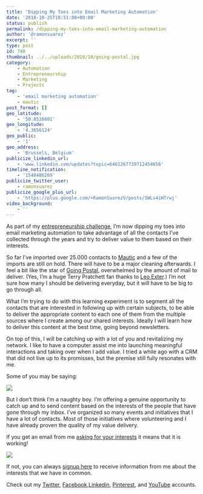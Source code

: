 ```yaml
---
title: 'Dipping My Toes into Email Marketing Automation'
date: '2018-10-25T18:51:08+00:00'
status: publish
permalink: /dipping-my-toes-into-email-marketing-automation
author: '@ramonsuarez'
excerpt: ''
type: post
id: 740
thumbnail: ../../uploads/2018/10/going-postal.jpg
category:
    - Automation
    - Entrepreneurship
    - Marketing
    - Projects
tag:
    - 'email marketing automation'
    - mautic
post_format: []
geo_latitude:
    - '50.8526601'
geo_longitude:
    - '4.3656124'
geo_public:
    - '1'
geo_address:
    - 'Brussels, Belgium'
publicize_linkedin_url:
    - 'www.linkedin.com/updates?topic=6461267739712454656'
timeline_notification:
    - '1540486269'
publicize_twitter_user:
    - ramonsuarez
publicize_google_plus_url:
    - 'https://plus.google.com/+RamonSuarezV/posts/SWLs4iHTrwj'
video_background:
    - ''
---
```

As part of my [entrepreneurship challenge](http://ramonsuarez.com/launching-at-least-one-project-every-month-my-entrepreneurship-learning-challenge/), I’m now dipping my toes into email marketing automation to take advantage of all the contacts I’ve collected through the years and try to deliver value to them based on their interests.

So far I’ve imported over 25.000 contacts to [Mautic](https://mautic.com/) and a few of the imports are still on hold. There will have to be a major cleaning afterwards. I feel a bit like the star of [Going Postal](https://www.amazon.com/gp/product/0062334972/ref=as_li_qf_asin_il_tl?ie=UTF8&tag=coworkhandbo-20&creative=9325&linkCode=as2&creativeASIN=0062334972&linkId=da8d1b0d6fca591bbba29c46bc84b930), overwhelmed by the amount of mail to deliver. (Yes, I’m a huge Terry Pratchett fan thanks to [Leo Exter](https://www.linkedin.com/in/exter/).) I’m not sure how many I should be delivering everyday, but it will have to be big to go through all.

What I’m trying to do with this learning experiment is to segment all the contacts that are interested in following up with certain subjects, to be able to deliver the appropriate content to each one of them from the multiple sources where I create among our shared interests. Ideally I will learn how to deliver this content at the best time, going beyond newsletters.

On top of this, I will be catching up with a lot of you and revitalizing my network. I like to have a computer assist me into launching meaningful interactions and taking over when I add value. I tried a while ago with a CRM that did not live up to its promisses, but the premise still fully resonates with me.

Some of you may be saying:

![](/uploads/2018/10/naughtyboygoingpostal.gif)

But I don’t think I’m a naughty boy. I’m offering a genuine opportunity to catch up and to send content based on the interests of the people that have gone through my inbox. I’ve organized so many events and initiatives that I have a lot of contacts. Most of those initiatives where volunteering and I have already proven the quality of my value delivery.

If you get an email from me [asking for your interests](https://ramonsuarez.com/do-you-want-to-hear-from-me/) it means that it is working!

![](/uploads/2018/10/goingpostaltachan.gif)

If not, you can always [signup here](https://ramonsuarez.com/do-you-want-to-hear-from-me/) to receive information from me about the interests that we have in common.

Check out my [Twitter](https://twitter.com/ramonsuarez), [Facebook](https://www.facebook.com/ramonsuarezdotcom),[Linkedin](https://www.linkedin.com/in/ramonsuarez/), [Pinterest](https://www.pinterest.com/ramonsuarez/), and [YouTube](https://www.youtube.com/ramonsuarezv) accounts.